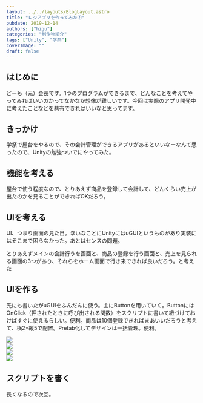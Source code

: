 ```yaml
---
layout: ../../layouts/BlogLayout.astro
title: "レジアプリを作ってみた①"
pubdate: 2019-12-14
authors: ["higu"]
categories: "制作物紹介"
tags: ["Unity", "学祭"]
coverImage: ""
draft: false
---
```


## はじめに

どーも（元）会長です。1つのプログラムができるまで、どんなことを考えてやってみればいいのかってなかなか想像が難しいです。今回は実際のアプリ開発中に考えたことなどを共有できればいいなと思ってます。

## きっかけ

学祭で屋台をやるので、その会計管理ができるアプリがあるといいなーなんて思ったので、Unityの勉強ついでにやってみた。

## 機能を考える

屋台で使う程度なので、とりあえず商品を登録して会計して、どんくらい売上が出たのかを見ることができればOKだろう。

## UIを考える

UI、つまり画面の見た目。幸いなことにUnityにはuGUIというものがあり実装にはそこまで困らなかった。あとはセンスの問題。

とりあえずメインの会計行うを画面と、商品の登録を行う画面と、売上を見られる画面の3つがあり、それらをホーム画面で行き来できれば良いだろう。と考えた

## UIを作る

先にも書いたがuGUIをふんだんに使う。主にButtonを用いていく。ButtonにはOnClick（押されたときに呼び出される関数）をスクリプトに書いて紐づけておけばすぐに使えるらしい。便利。商品は10個登録できればまあいいだろうと考えて、横2×縦5で配置。Prefab化してデザインは一括管理。便利。

![](../../assets/post/20191214/screenshot_20191214-163651134483681993197871.png)  
![](../../assets/post/20191214/screenshot_20191214-1636555895954824905428875.png)  
![](../../assets/post/20191214/screenshot_20191214-1637097519905108118006155.png)  
![](../../assets/post/20191214/screenshot_20191214-1637044754467152039904846.png)

## スクリプトを書く

長くなるので次回。
